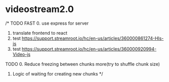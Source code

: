 # videostream2.0
/*
TODO FAST
0. use express for server
1. translate frontend to react
2. test https://support.streamroot.io/hc/en-us/articles/360000861274-Hls-js
3. test https://support.streamroot.io/hc/en-us/articles/360000920994-Video-js

TODO
0. Reduce freezing between chunks more(try to shuffle chunk size)
1. Logic of waiting for creating new chunks
*/
